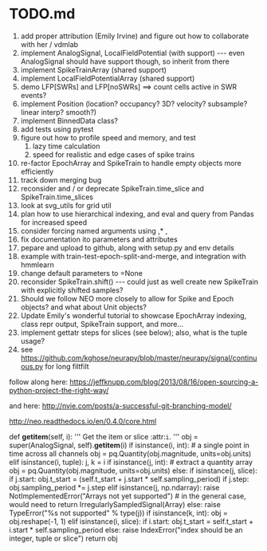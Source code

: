 TODO.md
===========================

1. add proper attribution (Emily Irvine) and figure out how to collaborate with her / vdmlab
1. implement AnalogSignal, LocalFieldPotential (with support) --- even AnalogSignal should have support though, so inherit from there
1. implement SpikeTrainArray (shared support)
1. implement LocalFieldPotentialArray (shared support)
1. demo LFP[SWRs] and LFP[noSWRs] ==> count cells active in SWR events?
1. implement Position (location? occupancy? 3D? velocity? subsample? linear interp? smooth?)
1. implement BinnedData class?
1. add tests using pytest
1. figure out how to profile speed and memory, and test 
    1. lazy time calculation
    1. speed for realistic and edge cases of spike trains
1. re-factor EpochArray and SpikeTrain to handle empty objects more efficiently
1. track down merging bug
1. reconsider and / or deprecate SpikeTrain.time_slice and SpikeTrain.time_slices 
1. look at svg_utils for grid util
1. plan how to use hierarchical indexing, and eval and query from Pandas for increased speed
1. consider forcing named arguments using ,* ,
1. fix documentation ito parameters and attributes
1. pepare and upload to github, along with setup.py and env details
1. example with train-test-epoch-split-and-merge, and integration with hmmlearn
1. change default parameters to =None
1. reconsider SpikeTrain.shift() --- could just as well create new SpikeTrain with explicitly shifted samples?
1. Should we follow NEO more closely to allow for Spike and Epoch objects? and what about Unit objects?
1. Update Emily's wonderful tutorial to showcase EpochArray indexing, class repr output, SpikeTrain support, and more...
1. implement gettatr steps for slices (see below); also, what is the tuple usage?
1. see https://github.com/kghose/neurapy/blob/master/neurapy/signal/continuous.py for long filtfilt

follow along here: https://jeffknupp.com/blog/2013/08/16/open-sourcing-a-python-project-the-right-way/

and here: http://nvie.com/posts/a-successful-git-branching-model/

http://neo.readthedocs.io/en/0.4.0/core.html

def __getitem__(self, i):
        '''
        Get the item or slice :attr:`i`.
        '''
        obj = super(AnalogSignal, self).__getitem__(i)
        if isinstance(i, int):  # a single point in time across all channels
            obj = pq.Quantity(obj.magnitude, units=obj.units)
        elif isinstance(i, tuple):
            j, k = i
            if isinstance(j, int):  # extract a quantity array
                obj = pq.Quantity(obj.magnitude, units=obj.units)
            else:
                if isinstance(j, slice):
                    if j.start:
                        obj.t_start = (self.t_start +
                                       j.start * self.sampling_period)
                    if j.step:
                        obj.sampling_period *= j.step
                elif isinstance(j, np.ndarray):
                    raise NotImplementedError("Arrays not yet supported")
                    # in the general case, would need to return IrregularlySampledSignal(Array)
                else:
                    raise TypeError("%s not supported" % type(j))
                if isinstance(k, int):
                    obj = obj.reshape(-1, 1)
        elif isinstance(i, slice):
            if i.start:
                obj.t_start = self.t_start + i.start * self.sampling_period
        else:
            raise IndexError("index should be an integer, tuple or slice")
        return obj
